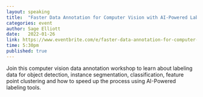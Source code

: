 ```yaml
---
layout: speaking
title:  "Faster Data Annotation for Computer Vision with AI-Powered Labeling - Workshop"
categories: event
author: Sage Elliott
date:   2022-01-26
link: https://www.eventbrite.com/e/faster-data-annotation-for-computer-vision-with-ai-powered-labeling-tickets-227803505417?aff=SageSocial
time: 5:30pm
published: true
---
```


Join this computer vision data annotation workshop to learn about labeling data for object detection, instance segmentation, classification, feature point clustering and how to speed up the process using AI-Powered labeling tools.